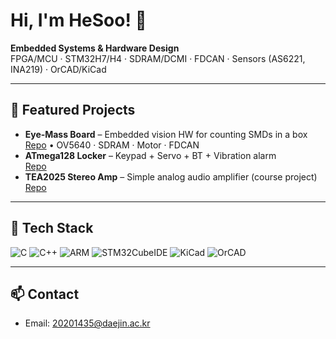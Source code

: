 # Hi, I'm HeSoo! 👋

**Embedded Systems & Hardware Design**  
FPGA/MCU · STM32H7/H4 · SDRAM/DCMI · FDCAN · Sensors (AS6221, INA219) · OrCAD/KiCad

---

## 🚀 Featured Projects
- **Eye‑Mass Board** – Embedded vision HW for counting SMDs in a box  
  [Repo](https://github.com/hesoo132/Eye-Mass) • OV5640 · SDRAM · Motor · FDCAN
- **ATmega128 Locker** – Keypad + Servo + BT + Vibration alarm  
  [Repo](https://github.com/hesoo132/Atmega128)
- **TEA2025 Stereo Amp** – Simple analog audio amplifier (course project)  
  [Repo](https://github.com/hesoo132/TEA2025)

---

## 🧰 Tech Stack
![C](https://img.shields.io/badge/C-00599C?logo=c&logoColor=white)
![C++](https://img.shields.io/badge/C%2B%2B-00599C?logo=c%2B%2B&logoColor=white)
![ARM](https://img.shields.io/badge/ARM-Cortex--M4%2FM7-16a085)
![STM32CubeIDE](https://img.shields.io/badge/STM32CubeIDE-03234B?logo=stmicroelectronics&logoColor=white)
![KiCad](https://img.shields.io/badge/KiCad-2C3E50?logo=kicad&logoColor=white)
![OrCAD](https://img.shields.io/badge/OrCAD-CC0000)

---

## 📫 Contact
- Email: 20201435@daejin.ac.kr  
